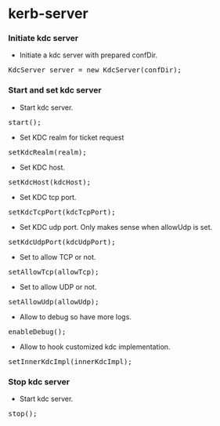 kerb-server
============

### Initiate kdc server
* Initiate a kdc server with prepared confDir.
<pre>
KdcServer server = new KdcServer(confDir);
</pre>

### Start and set kdc server
* Start kdc server.
<pre>
start();
</pre>
* Set KDC realm for ticket request
<pre>
setKdcRealm(realm);
</pre>
* Set KDC host.
<pre>
setKdcHost(kdcHost);
</pre>
* Set KDC tcp port.
<pre>
setKdcTcpPort(kdcTcpPort);
</pre>
* Set KDC udp port. Only makes sense when allowUdp is set.
<pre>
setKdcUdpPort(kdcUdpPort);
</pre>
* Set to allow TCP or not.
<pre>
setAllowTcp(allowTcp);
</pre>
* Set to allow UDP or not.
<pre>
setAllowUdp(allowUdp);
</pre>
* Allow to debug so have more logs.
<pre>
enableDebug();
</pre>
* Allow to hook customized kdc implementation.
<pre>
setInnerKdcImpl(innerKdcImpl);
</pre>

### Stop kdc server
* Start kdc server.
<pre>
stop();
</pre>
